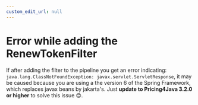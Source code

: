 ```yaml
---
custom_edit_url: null
---
```


# Error while adding the RenewTokenFilter

If after adding the filter to the pipeline you get an error indicating: `java.lang.ClassNotFoundException: javax.servlet.ServletResponse`, it may be caused because you are using a the version 6 of the Spring Framework, which replaces javax beans by jakarta's. Just **update to Pricing4Java 3.2.0 or higher** to solve this issue 😊.